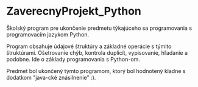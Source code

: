 # ZaverecnyProjekt_Python

Školský program pre ukončenie predmetu týkajúceho sa programovania s programovacím jazykom Python. 

Program obsahuje údajové štruktúry a základné operácie s týmito štruktúrami. Ošetrovanie chýb, kontrola duplicít, vypisovanie, hľadanie a podobne.
Ide o základy programovania s Python-om.

Predmet bol ukončený týmto programom, ktorý bol hodnotený kladne s dodatkom "java-cké znásilnenie" :). 
